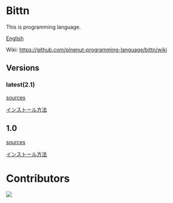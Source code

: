# Bittn
This is programming language.

[English](https://translate.google.com/translate?hl=en&sl=ja&tl=en&u=https://github.com/pinenut-programming-language/bittn/)

Wiki: https://github.com/pinenut-programming-language/bittn/wiki
## Versions
### latest(2.1)
[sources](https://github.com/pinenut-programming-language/bittn/)

[インストール方法](https://github.com/pinenut-programming-language/bittn/wiki/%E5%B0%8E%E5%85%A5%E6%96%B9%E6%B3%95(2.1))
## 1.0
[sources](https://github.com/pinenut-programming-language/bittn/tree/No.1)

[インストール方法](https://github.com/pinenut-programming-language/bittn/wiki/%E5%B0%8E%E5%85%A5%E6%96%B9%E6%B3%95(1.0))

# Contributors
<a href="https://github.com/pinenut-programming-language/bittn/graphs/contributors">
  <img src="https://contributors-img.firebaseapp.com/image?repo=pinenut-programming-language/bittn" />
</a>
